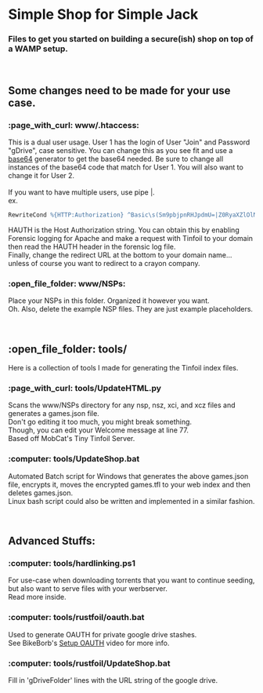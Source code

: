 <h1>Simple Shop for Simple Jack</h1>
<h3>Files to get you started on building a secure(ish) shop on top of a WAMP setup.</h3>

<p>&nbsp;</p>

<h2>Some changes need to be made for your use case.</h2>
<h3>:page_with_curl: www/.htaccess:</h1>
<p>This is a dual user usage. User 1 has the login of User "Join" and Password "gDrive", case sensitive. You can change this as you see fit and use a <a href="https://base64.io/">base64</a> generator to get the base64 needed. Be sure to change all instances of the base64 code that match for User 1. You will also want to change it for User 2.<br><br>
If you want to have multiple users, use pipe |.<br>
ex.

``` Apache
RewriteCond %{HTTP:Authorization} ^Basic\s(Sm9pbjpnRHJpdmU=|Z0RyaXZlOlNob3A=)$
```

HAUTH is the Host Authorization string. You can obtain this by enabling Forensic logging for Apache and make a request with Tinfoil to your domain then read the HAUTH header in the forensic log file.<br>Finally, change the redirect URL at the bottom to your domain name... unless of course you want to redirect to a crayon company.</p>


<h3>:open_file_folder: www/NSPs:</h3>
<p>Place your NSPs in this folder. Organized it however you want.<br>
Oh. Also, delete the example NSP files. They are just example placeholders.</p>

<p>&nbsp;</p>

<h2>:open_file_folder: tools/</h2>
<p>Here is a collection of tools I made for generating the Tinfoil index files.</p>

<h3>:page_with_curl: tools/UpdateHTML.py</h3>
<p>Scans the www/NSPs directory for any nsp, nsz, xci, and xcz files and generates a games.json file.<br>
Don't go editing it too much, you might break something.<br>
Though, you can edit your Welcome message at line 77.<br>
Based off MobCat's Tiny Tinfoil Server.</p>

<h3>:computer: tools/UpdateShop.bat</h3>
<p>Automated Batch script for Windows that generates the above games.json file, encrypts it, moves the encrypted games.tfl to your web index and then deletes games.json.<br>
Linux bash script could also be written and implemented in a similar fashion.</p>

<p>&nbsp;</p>

<h2>Advanced Stuffs:</h2>


<h3>:computer: tools/hardlinking.ps1</h3>
<p>For use-case when downloading torrents that you want to continue seeding, but also want to serve files with your werbserver.<br>
Read more inside.</p>

<h3>:computer: tools/rustfoil/oauth.bat</h3>
<p>Used to generate OAUTH for private google drive stashes.<br>
See BikeBorb's <a href="https://www.youtube.com/watch?v=r8xv4xWodKE">Setup OAUTH</a> video for more info.</p>

<h3>:computer: tools/rustfoil/UpdateShop.bat</h3>
<p>Fill in 'gDriveFolder' lines with the URL string of the google drive.</p>
